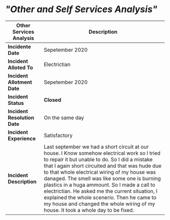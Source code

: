 # ***"Other and Self Services Analysis"***

**Other Services Analysis** |**Description**
----------------------------|----------------------------------
**Incidente Date**          | Sepetember 2020
**Incident Alloted To**	    | Electrictian 
**Incident Allotment Date** | Sepetember 2020
**Incident Status**	        | **Closed**
**Incident Resolution Date**| On the same day
**Incident Experience**	    | Satisfactory
**Incident Description**	  | Last september we had a short circuit at our house. I Know somehow electrical work so I tried to repair it but unable to do. So I did a mistake that I again short circuited and that was hude due to that whole electrical wiring of my house was danaged. The smell was like some one is burning plastics in a huga ammount. So I made a call to electrictian. He asked me the current situation, I explained the whole scenerio. Then he came to my house and changed the whole wiring of my house. It took a whole day to be fixed. 

